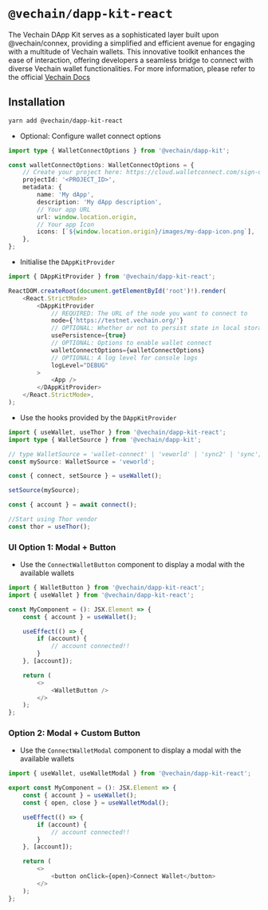# `@vechain/dapp-kit-react`

The Vechain DApp Kit serves as a sophisticated layer built upon @vechain/connex, providing a simplified and efficient
avenue for engaging with a multitude of Vechain wallets. This innovative toolkit enhances the ease of interaction,
offering developers a seamless bridge to connect with diverse Vechain wallet functionalities. For more information,
please refer to the official [Vechain Docs](https://docs.vechain.org/developer-resources/sdks-and-providers/dapp-kit)

## Installation

```bash
yarn add @vechain/dapp-kit-react
```

-   Optional: Configure wallet connect options

```typescript
import type { WalletConnectOptions } from '@vechain/dapp-kit';

const walletConnectOptions: WalletConnectOptions = {
    // Create your project here: https://cloud.walletconnect.com/sign-up
    projectId: '<PROJECT_ID>',
    metadata: {
        name: 'My dApp',
        description: 'My dApp description',
        // Your app URL
        url: window.location.origin,
        // Your app Icon
        icons: [`${window.location.origin}/images/my-dapp-icon.png`],
    },
};
```

-   Initialise the `DAppKitProvider`

```typescript jsx
import { DAppKitProvider } from '@vechain/dapp-kit-react';

ReactDOM.createRoot(document.getElementById('root')!).render(
    <React.StrictMode>
        <DAppKitProvider
            // REQUIRED: The URL of the node you want to connect to
            node={'https://testnet.vechain.org/'}
            // OPTIONAL: Whether or not to persist state in local storage (account, wallet source)
            usePersistence={true}
            // OPTIONAL: Options to enable wallet connect
            walletConnectOptions={walletConnectOptions}
            // OPTIONAL: A log level for console logs
            logLevel="DEBUG"
        >
            <App />
        </DAppKitProvider>
    </React.StrictMode>,
);
```

-   Use the hooks provided by the `DAppKitProvider`

```typescript jsx
import { useWallet, useThor } from '@vechain/dapp-kit-react';
import type { WalletSource } from '@vechain/dapp-kit';

// type WalletSource = 'wallet-connect' | 'veworld' | 'sync2' | 'sync';
const mySource: WalletSource = 'veworld';

const { connect, setSource } = useWallet();

setSource(mySource);

const { account } = await connect();

//Start using Thor vendor
const thor = useThor();
```

### UI Option 1: Modal + Button

-   Use the `ConnectWalletButton` component to display a modal with the available wallets

```typescript jsx
import { WalletButton } from '@vechain/dapp-kit-react';
import { useWallet } from '@vechain/dapp-kit-react';

const MyComponent = (): JSX.Element => {
    const { account } = useWallet();

    useEffect(() => {
        if (account) {
            // account connected!!
        }
    }, [account]);

    return (
        <>
            <WalletButton />
        </>
    );
};
```

### Option 2: Modal + Custom Button

-   Use the `ConnectWalletModal` component to display a modal with the available wallets

```typescript jsx
import { useWallet, useWalletModal } from '@vechain/dapp-kit-react';

export const MyComponent = (): JSX.Element => {
    const { account } = useWallet();
    const { open, close } = useWalletModal();

    useEffect(() => {
        if (account) {
            // account connected!!
        }
    }, [account]);

    return (
        <>
            <button onClick={open}>Connect Wallet</button>
        </>
    );
};
```
